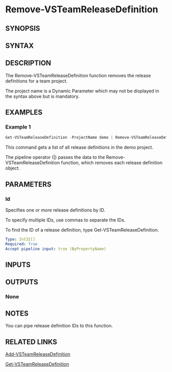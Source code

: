 <!-- #include "./common/header.md" -->

# Remove-VSTeamReleaseDefinition

## SYNOPSIS

<!-- #include "./synopsis/Remove-VSTeamReleaseDefinition.md" -->

## SYNTAX

## DESCRIPTION

The Remove-VSTeamReleaseDefinition function removes the release definitions for a team project.

The project name is a Dynamic Parameter which may not be displayed in the syntax above but is mandatory.

## EXAMPLES

### Example 1

```powershell
Get-VSTeamReleaseDefinition -ProjectName demo | Remove-VSTeamReleaseDefinition
```

This command gets a list of all release definitions in the demo project.

The pipeline operator (|) passes the data to the Remove-VSTeamReleaseDefinition function, which removes each release definition object.

## PARAMETERS

### Id

Specifies one or more release definitions by ID.

To specify multiple IDs, use commas to separate the IDs.

To find the ID of a release definition, type Get-VSTeamReleaseDefinition.

```yaml
Type: Int32[]
Required: True
Accept pipeline input: true (ByPropertyName)
```

<!-- #include "./params/projectName.md" -->

<!-- #include "./params/forcegroup.md" -->

## INPUTS

## OUTPUTS

### None

## NOTES

You can pipe release definition IDs to this function.

<!-- #include "./common/prerequisites.md" -->

## RELATED LINKS

<!-- #include "./common/related.md" -->

[Add-VSTeamReleaseDefinition](Add-VSTeamReleaseDefinition.md)

[Get-VSTeamReleaseDefinition](Get-VSTeamReleaseDefinition.md)
